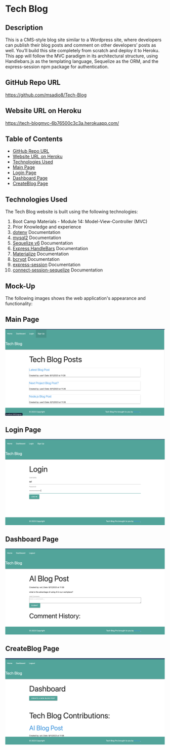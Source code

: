 # Tech Blog

## Description

This is a CMS-style blog site similar to a Wordpress site, where developers can publish their blog posts and comment on other developers’ posts as well. You’ll build this site completely from scratch and deploy it to Heroku. This app will follow the MVC paradigm in its architectural structure, using Handlebars.js as the templating language, Sequelize as the ORM, and the express-session npm package for authentication.


## GitHub Repo URL
https://github.com/msadio8/Tech-Blog

## Website URL on Heroku

https://tech-blogmvc-6b76500c3c3a.herokuapp.com/

## Table of Contents
* [GitHub Repo URL](#github-repo-url)
* [Website URL on Heroku](#website-url-on-heroku)
* [Technologies Used](#technologies-used)
* [Main Page](#main-page)
* [Login Page](#login-page)
* [Dashboard Page](#dashboard-page)
* [CreateBlog Page](#createblog-page)

## Technologies Used
The Tech Blog website is built using the following technologies:

1. Boot Camp Materials - Module 14: Model-View-Controller (MVC)
2. Prior Knowledge and experience
3. [dotenv][def1] Documentation
4. [mysql2][def2] Documentation
5. [Sequelize v6][def3] Documentation
6. [Express HandleBars][def4] Documentation
7. [Materialize][def5] Documentation
8. [bcrypt][def6] Documentation
9. [express-session][def7] Documentation
10. [connect-session-sequelize][def8] Documentation
    
[def1]: https://www.npmjs.com/package/dotenv
[def2]: https://www.npmjs.com/package/mysql2
[def3]: https://www.npmjs.com/package/sequelize
[def4]: https://www.npmjs.com/package/express-handlebars
[def5]: https://materializecss.com/
[def6]: https://www.npmjs.com/package/bcrypt
[def7]: https://www.npmjs.com/package/express-session
[def8]: https://www.npmjs.com/package/connect-session-sequelize



## Mock-Up

The following images shows the web application's appearance and functionality:

## Main Page
![Tech Blog main page ](./public/images/mainpage.png)

## Login Page
![Tech Blog the login page ](./public/images/loginpage.png)

## Dashboard Page
![ Tech Blog the dashboard page ](./public/images/dashboard.png)

## CreateBlog Page
![ Tech Blog dashboard page 2 ](./public/images/dashboard2.png)